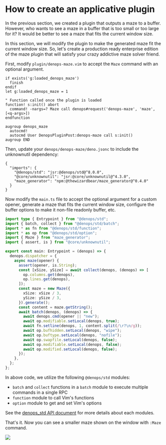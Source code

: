 # How to create an applicative plugin

In the previous section, we created a plugin that outputs a maze to a buffer.
However, who wants to see a maze in a buffer that is too small or too large for
it? It would be better to see a maze that fits the current window size.

In this section, we will modify the plugin to make the generated maze fit the
current window size. So, let's create a production ready enterprise edition of
the maze plugin that will satisfy your crazy addictive maze solver friend.

First, modify `plugin/denops-maze.vim` to accept the `Maze` command with an
optional argument.

```vim,title=plugin/denops-maze.vim
if exists('g:loaded_denops_maze')
  finish
endif
let g:loaded_denops_maze = 1

" Function called once the plugin is loaded
function! s:init() abort
  command! -nargs=? Maze call denops#request('denops-maze', 'maze', [<q-args>])
endfunction

augroup denops_maze
  autocmd!
  autocmd User DenopsPluginPost:denops-maze call s:init()
augroup END
```

Then, update your `denops/denops-maze/deno.jsonc` to include the unknownutil
dependency:

```json,title=denops/denops-maze/deno.jsonc
{
  "imports": {
    "@denops/std": "jsr:@denops/std@^8.0.0",
    "@core/unknownutil": "jsr:@core/unknownutil@^4.3.0",
    "maze_generator": "npm:@thewizardbear/maze_generator@^0.4.0"
  }
}
```

Now modify the `main.ts` file to accept the optional argument for a custom
opener, generate a maze that fits the current window size, configure the buffer
options to make it non-file readonly buffer, etc.

```typescript,title=denops/denops-maze/main.ts
import type { Entrypoint } from "@denops/std";
import { batch, collect } from "@denops/std/batch";
import * as fn from "@denops/std/function";
import * as op from "@denops/std/option";
import { Maze } from "maze_generator";
import { assert, is } from "@core/unknownutil";

export const main: Entrypoint = (denops) => {
  denops.dispatcher = {
    async maze(opener) {
      assert(opener, is.String);
      const [xSize, ySize] = await collect(denops, (denops) => [
        op.columns.get(denops),
        op.lines.get(denops),
      ]);
      const maze = new Maze({
        xSize: xSize / 3,
        ySize: ySize / 3,
      }).generate();
      const content = maze.getString();
      await batch(denops, (denops) => {
        await denops.cmd(opener || "new");
        await op.modifiable.setLocal(denops, true);
        await fn.setline(denops, 1, content.split(/\r?\n/g));
        await op.bufhidden.setLocal(denops, "wipe");
        await op.buftype.setLocal(denops, "nofile");
        await op.swapfile.setLocal(denops, false);
        await op.modifiable.setLocal(denops, false);
        await op.modified.setLocal(denops, false);
      });
    },
  };
};
```

In above code, we utilize the following `@denops/std` modules:

- `batch` and `collect` functions in a `batch` module to execute multiple
  commands in a single RPC
- `function` module to call Vim's functions
- `option` module to get and set Vim's options

See the [denops_std API document](https://jsr.io/@denops/std) for more details
about each modules.

That's it. Now you can see a smaller maze shown on the window with `:Maze`
command.

![](../img/developing-more-applicative-plugin-3.png)

